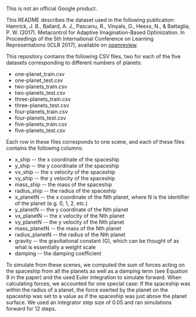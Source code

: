 This is not an official Google product.

This README describes the dataset used in the following publication:
Hamrick, J. B., Ballard, A. J., Pascanu, R., Vinyals, O., Heess, N., &
Battaglia, P. W. (2017). Metacontrol for Adaptive Imagination-Based
Optimization. In Proceedings of the 5th International Conference on Learning
Representations (ICLR 2017), available on [openreview](https://openreview.net/pdf?id=Bk8BvDqex).

This repository contains the following CSV files, two for each of the five
datasets corresponding to different numbers of planets:

* one-planet_train.csv
* one-planet_test.csv
* two-planets_train.csv
* two-planets_test.csv
* three-planets_train.csv
* three-planets_test.csv
* four-planets_train.csv
* four-planets_test.csv
* five-planets_train.csv
* five-planets_test.csv

Each row in these files corresponds to one scene, and each of these files
contains the following columns:

* x_ship -- the x coordinate of the spaceship
* y_ship -- the y coordinate of the spaceship
* vx_ship -- the x velocity of the spaceship
* vy_ship -- the y velocity of the spaceship
* mass_ship -- the mass of the spaceship
* radius_ship -- the radius of the spaceship
* x_planetN -- the x coordinate of the Nth planet, where N is the identifier of the planet (e.g. 0, 1, 2, etc.)
* y_planetN -- the y coordinate of the Nth planet
* vx_planetN -- the x velocity of the Nth planet
* vy_planetN -- the y velocity of the Nth planet
* mass_planetN -- the mass of the Nth planet
* radius_planetN -- the radius of the Nth planet
* gravity -- the gravitational constant (G), which can be thought of as what is essentially a weight scale
* damping -- the damping coefficient

To simulate from these scenes, we computed the sum of forces acting on the
spaceship from all the planets as well as a damping term (see Equation 9 in the
paper) and the used Euler integration to simulate forward. When calculating
forces, we accounted for one special case: If the spaceship was within the
radius of a planet, the force exerted by the planet on the spaceship was set to
a value as if the spaceship was just above the planet surface. We used an
integrator step size of 0.05 and ran simulations forward for 12 steps.

